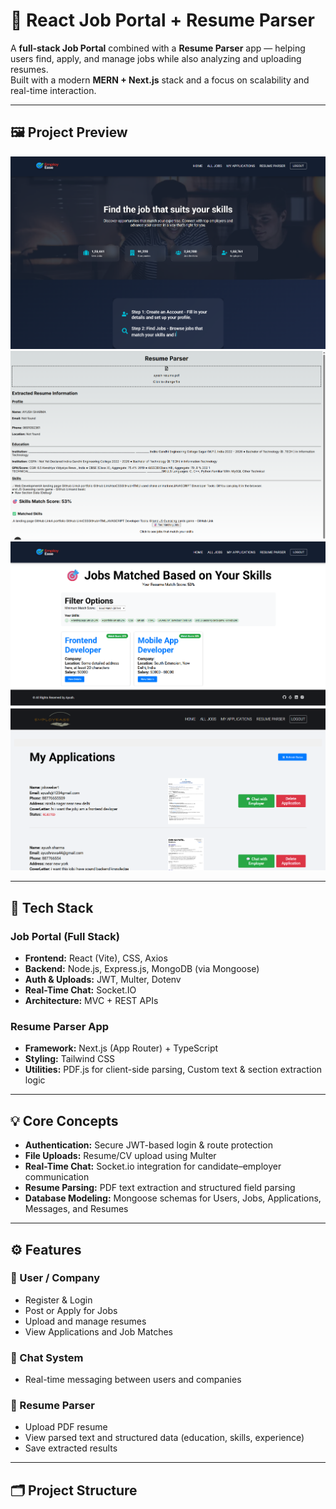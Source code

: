 # 🧩 React Job Portal + Resume Parser

A **full-stack Job Portal** combined with a **Resume Parser** app — helping users find, apply, and manage jobs while also analyzing and uploading resumes.  
Built with a modern **MERN + Next.js** stack and a focus on scalability and real-time interaction.

---

## 🖼️ Project Preview

![Screenshot 1](https://github.com/Ayush2049/JOBPORTAL-WITH-AI-RESUME-MATCHING/blob/fbd90a87c1a3bbeb51221511782c8c6ed9145ac2/project-instances/Screenshot%202025-10-19%20003813.png)
![Screenshot 2](https://github.com/Ayush2049/JOBPORTAL-WITH-AI-RESUME-MATCHING/blob/fbd90a87c1a3bbeb51221511782c8c6ed9145ac2/project-instances/Screenshot%202025-10-19%20003905.png)
![Screenshot 3](https://github.com/Ayush2049/JOBPORTAL-WITH-AI-RESUME-MATCHING/blob/fbd90a87c1a3bbeb51221511782c8c6ed9145ac2/project-instances/Screenshot%202025-10-19%20003916.png)
![Screenshot 4](https://github.com/Ayush2049/JOBPORTAL-WITH-AI-RESUME-MATCHING/blob/fbd90a87c1a3bbeb51221511782c8c6ed9145ac2/project-instances/Screenshot%202025-10-19%20004925.png)

---

## 🚀 Tech Stack

### **Job Portal (Full Stack)**
- **Frontend:** React (Vite), CSS, Axios  
- **Backend:** Node.js, Express.js, MongoDB (via Mongoose)  
- **Auth & Uploads:** JWT, Multer, Dotenv  
- **Real-Time Chat:** Socket.IO  
- **Architecture:** MVC + REST APIs  

### **Resume Parser App**
- **Framework:** Next.js (App Router) + TypeScript  
- **Styling:** Tailwind CSS  
- **Utilities:** PDF.js for client-side parsing, Custom text & section extraction logic  

---

## 💡 Core Concepts
- **Authentication:** Secure JWT-based login & route protection  
- **File Uploads:** Resume/CV upload using Multer  
- **Real-Time Chat:** Socket.io integration for candidate–employer communication  
- **Resume Parsing:** PDF text extraction and structured field parsing  
- **Database Modeling:** Mongoose schemas for Users, Jobs, Applications, Messages, and Resumes  

---

## ⚙️ Features

### 👤 User / Company
- Register & Login  
- Post or Apply for Jobs  
- Upload and manage resumes  
- View Applications and Job Matches  

### 💬 Chat System
- Real-time messaging between users and companies  

### 📄 Resume Parser
- Upload PDF resume  
- View parsed text and structured data (education, skills, experience)  
- Save extracted results  

---

## 🗂️ Project Structure

